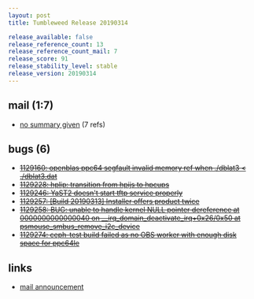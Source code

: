 ```yaml
---
layout: post
title: Tumbleweed Release 20190314

release_available: false
release_reference_count: 13
release_reference_count_mail: 7
release_score: 91
release_stability_level: stable
release_version: 20190314
---
```


## mail (1:7)

- [no summary given](https://lists.opensuse.org/opensuse-factory/2019-03/msg00213.html) (7 refs)

## bugs (6)

<!--more-->

- ~~[1129160: openblas ppc64 segfault invalid memory ref when ./dblat3 < ./dblat3.dat](https://bugzilla.opensuse.org/show_bug.cgi?id=1129160)~~
- ~~[1129228: hplip: transition from hpijs to hpcups](https://bugzilla.opensuse.org/show_bug.cgi?id=1129228)~~
- ~~[1129246: YaST2 doesn't start tftp service properly](https://bugzilla.opensuse.org/show_bug.cgi?id=1129246)~~
- ~~[1129257: \[Build 20190313\] Installer offers product twice](https://bugzilla.opensuse.org/show_bug.cgi?id=1129257)~~
- ~~[1129258: BUG: unable to handle kernel NULL pointer dereference at 0000000000000040 on __irq_domain_deactivate_irq+0x26/0x50 at psmouse_smbus_remove_i2c_device](https://bugzilla.opensuse.org/show_bug.cgi?id=1129258)~~
- ~~[1129274: ceph-test build failed as no OBS worker with enough disk space for ppc64le](https://bugzilla.opensuse.org/show_bug.cgi?id=1129274)~~



## links

- [mail announcement](https://lists.opensuse.org/opensuse-factory/2019-03/msg00190.html)

